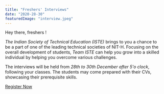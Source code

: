 ```yaml
---
title: "Freshers' Interviews"
date: "2020-28-30"
featuredImage: "interview.jpeg"
---
```

Hey there, freshers !

*The Indian Society of Technical Education (ISTE)* brings to you a chance to be a part of one of the leading technical societies of NIT-H. Focusing on the overall development of students, *Team ISTE* can help you grow into a skilled individual by helping you overcome various challenges.

The interviews will be held from *28th to 30th December after 5'o clock*, following your classes. The students may come prepared with their CVs, showcasing their prerequisite skills.

[Register Now](https://www.tiny.cc/iste-interview)
